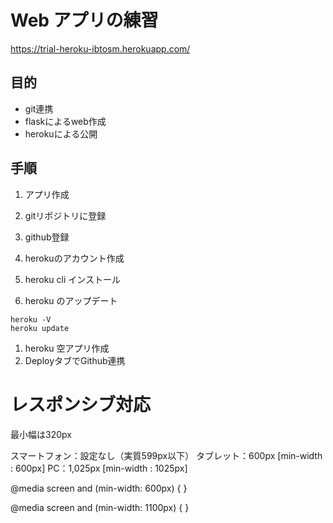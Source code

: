 # Web アプリの練習
https://trial-heroku-ibtosm.herokuapp.com/

## 目的
- git連携
- flaskによるweb作成
- herokuによる公開

## 手順
1. アプリ作成
1. gitリポジトリに登録
1. github登録

1. herokuのアカウント作成
1. heroku cli インストール
1. heroku のアップデート
```
heroku -V
heroku update
```
1. heroku 空アプリ作成
1. DeployタブでGithub連携


# レスポンシブ対応
最小幅は320px

スマートフォン：設定なし（実質599px以下）
タブレット：600px [min-width : 600px]
PC：1,025px [min-width : 1025px]

@media screen and (min-width: 600px) {
}

@media screen and (min-width: 1100px) {
}

